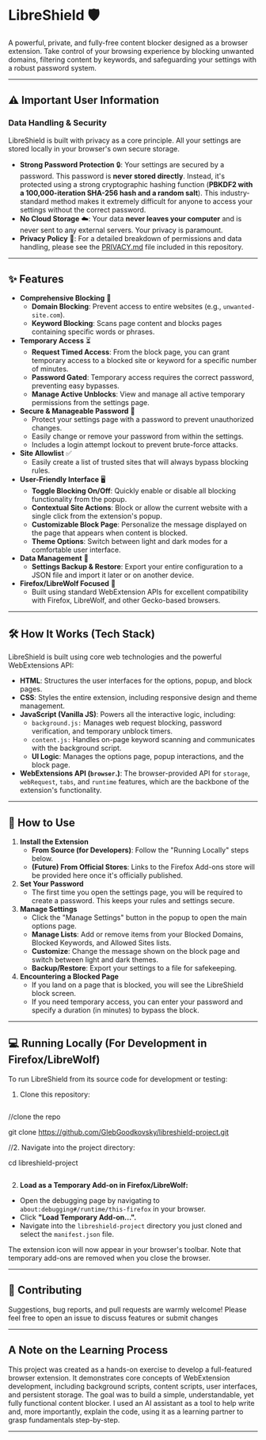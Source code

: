 # LibreShield 🛡️

A powerful, private, and fully-free content blocker designed as a browser extension. Take control of your browsing experience by blocking unwanted domains, filtering content by keywords, and safeguarding your settings with a robust password system.

---

## ⚠️ Important User Information

### Data Handling & Security

LibreShield is built with privacy as a core principle. All your settings are stored locally in your browser's own secure storage.

- **Strong Password Protection** 🔒: Your settings are secured by a password. This password is **never stored directly**. Instead, it's protected using a strong cryptographic hashing function (**PBKDF2 with a 100,000-iteration SHA-256 hash and a random salt**). This industry-standard method makes it extremely difficult for anyone to access your settings without the correct password.
- **No Cloud Storage** ☁️: Your data **never leaves your computer** and is never sent to any external servers. Your privacy is paramount.
- **Privacy Policy** 📜: For a detailed breakdown of permissions and data handling, please see the [PRIVACY.md](https://www.google.com/url?sa=E&q=.%2FPRIVACY.md) file included in this repository.

---

## ✨ Features

- **Comprehensive Blocking** 🚫
    - **Domain Blocking**: Prevent access to entire websites (e.g., `unwanted-site.com`).
    - **Keyword Blocking**: Scans page content and blocks pages containing specific words or phrases.
- **Temporary Access** ⏳
    - **Request Timed Access**: From the block page, you can grant temporary access to a blocked site or keyword for a specific number of minutes.
    - **Password Gated**: Temporary access requires the correct password, preventing easy bypasses.
    - **Manage Active Unblocks**: View and manage all active temporary permissions from the settings page.
- **Secure & Manageable Password** 🔐
    - Protect your settings page with a password to prevent unauthorized changes.
    - Easily change or remove your password from within the settings.
    - Includes a login attempt lockout to prevent brute-force attacks.
- **Site Allowlist** ✅
    - Easily create a list of trusted sites that will always bypass blocking rules.
- **User-Friendly Interface** 🖥️
    - **Toggle Blocking On/Off**: Quickly enable or disable all blocking functionality from the popup.
    - **Contextual Site Actions**: Block or allow the current website with a single click from the extension's popup.
    - **Customizable Block Page**: Personalize the message displayed on the page that appears when content is blocked.
    - **Theme Options**: Switch between light and dark modes for a comfortable user interface.
- **Data Management** 💾
    - **Settings Backup & Restore**: Export your entire configuration to a JSON file and import it later or on another device.
- **Firefox/LibreWolf Focused** 🦊
    - Built using standard WebExtension APIs for excellent compatibility with Firefox, LibreWolf, and other Gecko-based browsers.

---

## 🛠️ How It Works (Tech Stack)

LibreShield is built using core web technologies and the powerful WebExtensions API:
- **HTML**: Structures the user interfaces for the options, popup, and block pages.
- **CSS**: Styles the entire extension, including responsive design and theme management.
- **JavaScript (Vanilla JS)**: Powers all the interactive logic, including:
    - `background.js:` Manages web request blocking, password verification, and temporary unblock timers.
    - `content.js:` Handles on-page keyword scanning and communicates with the background script.
    - **UI Logic**: Manages the options page, popup interactions, and the block page.
- **WebExtensions API (`browser`.)**: The browser-provided API for `storage`, `webRequest`, `tabs`, and `runtime` features, which are the backbone of the extension's functionality.

---

## 🚀 How to Use

1. **Install the Extension**
    - **From Source (for Developers)**: Follow the "Running Locally" steps below.
    - **(Future) From Official Stores**: Links to the Firefox Add-ons store will be provided here once it's officially published.
2. **Set Your Password**
    - The first time you open the settings page, you will be required to create a password. This keeps your rules and settings secure.
3. **Manage Settings**
    - Click the "Manage Settings" button in the popup to open the main options page.
    - **Manage Lists**: Add or remove items from your Blocked Domains, Blocked Keywords, and Allowed Sites lists.
    - **Customize**: Change the message shown on the block page and switch between light and dark themes.
    - **Backup/Restore**: Export your settings to a file for safekeeping.
4. **Encountering a Blocked Page**
    - If you land on a page that is blocked, you will see the LibreShield block screen.
    - If you need temporary access, you can enter your password and specify a duration (in minutes) to bypass the block.

---

## 💻 Running Locally (For Development in Firefox/LibreWolf)

To run LibreShield from its source code for development or testing:

1. Clone this repository:

      
```bash
```
//clone the repo

git clone https://github.com/GlebGoodkovsky/libreshield-project.git

//2. Navigate into the project directory:

cd libreshield-project
```
```
    

2. **Load as a Temporary Add-on in Firefox/LibreWolf:**
- Open the debugging page by navigating to `about:debugging#/runtime/this-firefox` in your browser.
- Click **"Load Temporary Add-on...".**
- Navigate into the `libreshield-project` directory you just cloned and select the `manifest.json` file.

The extension icon will now appear in your browser's toolbar. Note that temporary add-ons are removed when you close the browser.

---

## 🤝 Contributing

Suggestions, bug reports, and pull requests are warmly welcome! Please feel free to open an issue to discuss features or submit changes

---

## A Note on the Learning Process

This project was created as a hands-on exercise to develop a full-featured browser extension. It demonstrates core concepts of WebExtension development, including background scripts, content scripts, user interfaces, and persistent storage. The goal was to build a simple, understandable, yet fully functional content blocker. I used an AI assistant as a tool to help write and, more importantly, explain the code, using it as a learning partner to grasp fundamentals step-by-step.

---
